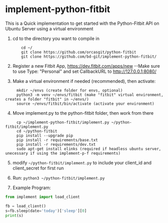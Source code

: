 # implement-python-fitbit
This is a Quick implementation to get started with the Python-Fitbit API on Ubuntu Server using a virtual environment

1) cd to the directory you want to compile in
```
       cd ~/
       git clone https://github.com/orcasgit/python-fitbit
       git clone https://github.com/bd-git/implement-python-fitbit/
```

2) Register a new Fitbit App, https://dev.fitbit.com/apps/new 
        --Make sure to use Type: "Personal" and set CallbackURL to http://127.0.0.1:8080/

3) Make a virtual environment if needed (recommended), then activate:
```
     mkdir ~/envs (create folder for envs, optional)
     python3 -m venv ~/envs/fitbit (make "fitbit" virtual environment, creates a folder "fitbit" in ~/envs/)
     source ~/envs/fitbit/bin/activate (activate your environment)
```

4) Move implement.py to the python-fitbit folder, then work from there
```
     cp ~/implement-python-fitbit/implement.py ~/python-fitbit/implement.py
     cd ~/python-fitbit
     pip install --upgrade pip
     pip install -r requirements/base.txt
     pip install -r requirements/dev.txt
     sudo apt-get install elinks (required if headless ubuntu server, unecessary if using the implement-p-f requirements)
```     
5) modify `~/python-fitbit/implement.py` to include your client_id and client_secret for first run

6) Run: `python3 ~/python-fitbit/implement.py`

7) Example Program:
```python
from implement import load_client

fb = load_client()
s=fb.sleep(date='today')['sleep'][0]
print(s)
```

